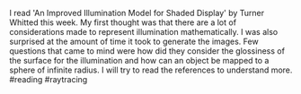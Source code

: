 I read 'An Improved Illumination Model for Shaded Display' by Turner Whitted this week. My first thought was that there are a lot of considerations made to represent illumination mathematically. I was also surprised at the amount of time it took to generate the images. Few questions that came to mind were how did they consider the glossiness of the surface for the illumination and how can an object be mapped to a sphere of infinite radius. I will try to read the references to understand more. #reading #raytracing
